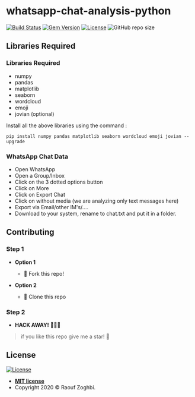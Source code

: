 # whatsapp-chat-analysis-python
[![Build Status](http://img.shields.io/travis/badges/badgerbadgerbadger.svg?style=flat-square)](https://travis-ci.org/badges/badgerbadgerbadger) [![Gem Version](http://img.shields.io/gem/v/badgerbadgerbadger.svg?style=flat-square)](https://rubygems.org/gems/badgerbadgerbadger) [![License](http://img.shields.io/:license-mit-blue.svg?style=flat-square)](http://badges.mit-license.org) ![GitHub repo size](https://img.shields.io/github/repo-size/raaaouf/whatsapp-chat-analysis-python?color=yellow&label=size&logo=size?style=flat-square)

##  Libraries Required

### Libraries Required

* numpy
* pandas
* matplotlib
* seaborn
* wordcloud
* emoji
* jovian (optional)

Install all the above libraries using the command : 
```
pip install numpy pandas matplotlib seaborn wordcloud emoji jovian --upgrade
```

### WhatsApp Chat Data

* Open WhatsApp
* Open a Group/Inbox
* Click on the 3 dotted options button
* Click on More
* Click on Export Chat
* Click on without media (we are analyzing only text messages here)
* Export via Email/other IM's/....
* Download to your system, rename to chat.txt and put it in a folder.

## Contributing
### Step 1

- **Option 1**
    - 🍴 Fork this repo!

- **Option 2**
    - 👯 Clone this repo 
### Step 2
- **HACK AWAY!** 🔨🔨🔨
 


>if you like this repo give me a star! 🌟

## License

[![License](http://img.shields.io/:license-mit-blue.svg?style=flat-square)](http://badges.mit-license.org)

- **[MIT license](http://opensource.org/licenses/mit-license.php)**
- Copyright 2020 © Raouf Zoghbi.
